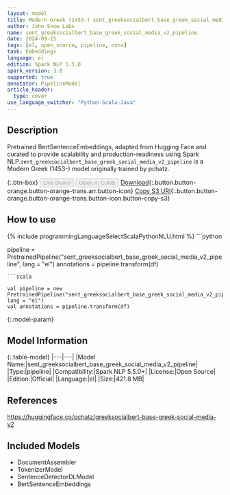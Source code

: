 ```yaml
---
layout: model
title: Modern Greek (1453-) sent_greeksocialbert_base_greek_social_media_v2_pipeline pipeline BertSentenceEmbeddings from pchatz
author: John Snow Labs
name: sent_greeksocialbert_base_greek_social_media_v2_pipeline
date: 2024-09-15
tags: [el, open_source, pipeline, onnx]
task: Embeddings
language: el
edition: Spark NLP 5.5.0
spark_version: 3.0
supported: true
annotator: PipelineModel
article_header:
  type: cover
use_language_switcher: "Python-Scala-Java"
---
```


## Description

Pretrained BertSentenceEmbeddings, adapted from Hugging Face and curated to provide scalability and production-readiness using Spark NLP.`sent_greeksocialbert_base_greek_social_media_v2_pipeline` is a Modern Greek (1453-) model originally trained by pchatz.

{:.btn-box}
<button class="button button-orange" disabled>Live Demo</button>
<button class="button button-orange" disabled>Open in Colab</button>
[Download](https://s3.amazonaws.com/auxdata.johnsnowlabs.com/public/models/sent_greeksocialbert_base_greek_social_media_v2_pipeline_el_5.5.0_3.0_1726443254929.zip){:.button.button-orange.button-orange-trans.arr.button-icon}
[Copy S3 URI](s3://auxdata.johnsnowlabs.com/public/models/sent_greeksocialbert_base_greek_social_media_v2_pipeline_el_5.5.0_3.0_1726443254929.zip){:.button.button-orange.button-orange-trans.button-icon.button-copy-s3}

## How to use



<div class="tabs-box" markdown="1">
{% include programmingLanguageSelectScalaPythonNLU.html %}
```python

pipeline = PretrainedPipeline("sent_greeksocialbert_base_greek_social_media_v2_pipeline", lang = "el")
annotations =  pipeline.transform(df)   

```
```scala

val pipeline = new PretrainedPipeline("sent_greeksocialbert_base_greek_social_media_v2_pipeline", lang = "el")
val annotations = pipeline.transform(df)

```
</div>

{:.model-param}
## Model Information

{:.table-model}
|---|---|
|Model Name:|sent_greeksocialbert_base_greek_social_media_v2_pipeline|
|Type:|pipeline|
|Compatibility:|Spark NLP 5.5.0+|
|License:|Open Source|
|Edition:|Official|
|Language:|el|
|Size:|421.8 MB|

## References

https://huggingface.co/pchatz/greeksocialbert-base-greek-social-media-v2

## Included Models

- DocumentAssembler
- TokenizerModel
- SentenceDetectorDLModel
- BertSentenceEmbeddings